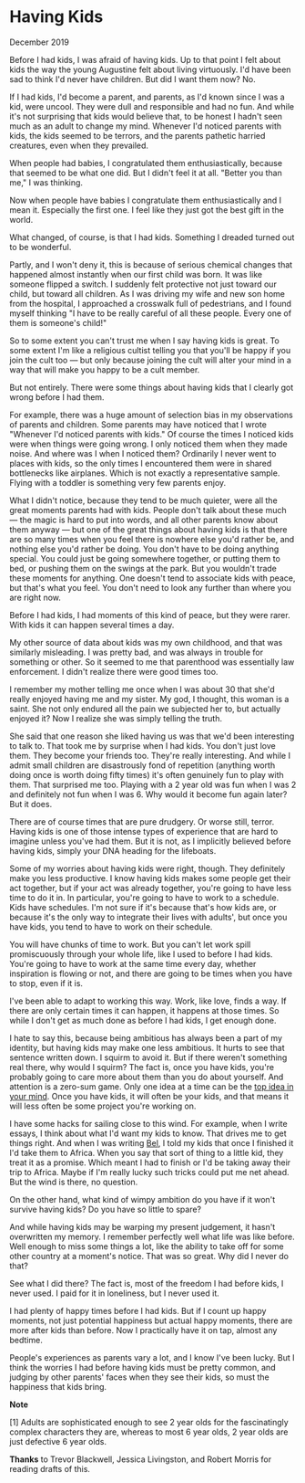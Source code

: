 # Having Kids

December 2019  
  
Before I had kids, I was afraid of having kids. Up to that point I
felt about kids the way the young Augustine felt about living
virtuously. I'd have been sad to think I'd never have children.
But did I want them now? No.  
  
If I had kids, I'd become a parent, and parents, as I'd known since
I was a kid, were uncool. They were dull and responsible and had
no fun. And while it's not surprising that kids would believe that,
to be honest I hadn't seen much as an adult to change my mind.
Whenever I'd noticed parents with kids, the kids seemed to be
terrors, and the parents pathetic harried creatures, even when they
prevailed.  
  
When people had babies, I congratulated them enthusiastically,
because that seemed to be what one did. But I didn't feel it at
all. "Better you than me," I was thinking.  
  
Now when people have babies I congratulate them enthusiastically and
I mean it. Especially the first one. I feel like they just got the best gift in the world.  
  
What changed, of course, is that I had kids. Something I dreaded
turned out to be wonderful.  
  
Partly, and I won't deny it, this is because of serious chemical
changes that happened almost instantly when our first child was
born. It was like someone flipped a switch. I suddenly felt
protective not just toward our child, but toward all children. As I was
driving my wife and new son home from the hospital, I approached a
crosswalk full of pedestrians, and I found myself thinking "I have
to be really careful of all these people. Every one of them is
someone's child!"  
  
So to some extent you can't trust me when I say having kids is
great. To some extent I'm like a religious cultist telling you
that you'll be happy if you join the cult too — but only because
joining the cult will alter your mind in a way that will make you
happy to be a cult member.  
  
But not entirely. There were some things
about having kids that I clearly got wrong before I had them.  
  
For example, there was a huge amount of selection bias in my
observations of parents and children. Some parents may have noticed
that I wrote "Whenever I'd noticed parents with kids." Of course
the times I noticed kids were when things were going wrong. I only
noticed them when they made noise. And where was I when I noticed
them? Ordinarily I never went to places with kids, so the only
times I encountered them were in shared bottlenecks like airplanes.
Which is not exactly a representative sample. Flying with a toddler
is something very few parents enjoy.  
  
What I didn't notice, because they tend to be much quieter, were
all the great moments parents had with kids. People don't talk about
these much — the magic is hard to put into words, and all other
parents know about them anyway — but one of the great things about
having kids is that there are so many times when you feel there is
nowhere else you'd rather be, and nothing else you'd rather be
doing. You don't have to be doing anything special. You could just
be going somewhere together, or putting them to bed, or pushing
them on the swings at the park. But you wouldn't trade these moments
for anything. One doesn't tend to associate kids with peace, but
that's what you feel. You don't need to look any
further than where you are right now.  
  
Before I had kids, I had moments of this kind of peace, but they
were rarer. With kids it can happen several times a day.  
  
My other source of data about kids was my own childhood, and that
was similarly misleading. I was pretty bad, and was always in trouble
for something or other. So it seemed to me that parenthood was
essentially law enforcement. I didn't realize there were good times
too.  
  
I remember my mother telling me once when I was about 30 that she'd
really enjoyed having me and my sister. My god, I thought, this
woman is a saint. She not only endured all the pain we subjected
her to, but actually enjoyed it? Now I realize she was simply telling
the truth.  
  
She said that one reason she liked having us was that we'd been
interesting to talk to. That took me by surprise when I had kids.
You don't just love them. They become your friends too. They're
really interesting. And while I admit small children are disastrously
fond of repetition (anything worth doing once is worth doing fifty
times) it's often genuinely fun to play with them. That surprised
me too. Playing with a 2 year old was fun when I was 2 and definitely
not fun when I was 6. Why would it become fun again later? But it
does.  
  
There are of course times that are pure drudgery. Or worse still,
terror. Having kids is one of those intense types of experience
that are hard to imagine unless you've had them. But it is not, as I
implicitly believed before having kids, simply your DNA heading for
the lifeboats.  
  
Some of my worries about having kids were right, though. They
definitely make you less productive. I know having kids makes some
people get their act together, but if your act was already together,
you're going to have less time to do it in. In particular, you're
going to have to work to a schedule. Kids have schedules. I'm not
sure if it's because that's how kids are, or because it's the only
way to integrate their lives with adults', but once you have kids,
you tend to have to work on their schedule.  
  
You will have chunks of time to work. But you can't let work spill
promiscuously through your whole life, like I used to before I had
kids. You're going to have to work at the same time every day,
whether inspiration is flowing or not, and there are going to be
times when you have to stop, even if it is.  
  
I've been able to adapt to working this way. Work, like love, finds
a way. If there are only certain times it can happen, it happens
at those times. So while I don't get as much done as before I had
kids, I get enough done.  
  
I hate to say this, because being ambitious has always been a part
of my identity, but having kids may make one less ambitious. It
hurts to see that sentence written down. I squirm to avoid it. But
if there weren't something real there, why would I squirm? The
fact is, once you have kids, you're probably going to care more
about them than you do about yourself. And attention is a zero-sum
game. Only one idea at a time can be the 
[top idea in your mind](top.html).
Once you have kids, it will often be your kids, and that means it
will less often be some project you're working on.  
  
I have some hacks for sailing close to this wind. For example, when
I write essays, I think about what I'd want my kids to know. That
drives me to get things right. And when I was writing 
[Bel](bel.html), I told
my kids that once I finished it I'd take them to Africa. When you
say that sort of thing to a little kid, they treat it as a promise.
Which meant I had to finish or I'd be taking away their trip to
Africa. Maybe if I'm really lucky such tricks could put me net
ahead. But the wind is there, no question.  
  
On the other hand, what kind of wimpy ambition do you have if it
won't survive having kids? Do you have so little to spare?  
  
And while having kids may be warping my present judgement, it hasn't
overwritten my memory. I remember perfectly well what life was like
before. Well enough to miss some things a lot, like the
ability to take off for some other country at a moment's notice.
That was so great. Why did I never do that?  
  
See what I did there? The fact is, most of the freedom I had before
kids, I never used. I paid for it in loneliness, but I never used
it.  
  
I had plenty of happy times before I had kids. But if I count up
happy moments, not just potential happiness but actual happy moments,
there are more after kids than before. Now I practically have it
on tap, almost any bedtime.  
  
People's experiences as parents
vary a lot, and I know I've been lucky. But I think the worries I
had before having kids must be pretty common, and judging by other
parents' faces when they see their kids, so must the happiness that
kids bring.  
  
  
  
  
  
  
  
  
  

**Note**  
  
[1] Adults are sophisticated enough to see 2 year olds for the
fascinatingly complex characters they are, whereas to most 6 year
olds, 2 year olds are just defective 6 year olds.  
  
  
  
**Thanks** to Trevor Blackwell, Jessica Livingston, and Robert Morris
for reading drafts of this.  
  
